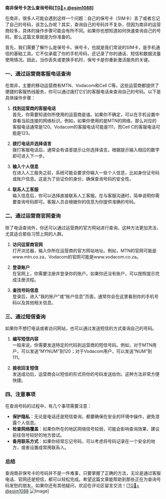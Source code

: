 **南非保号卡怎么查询号码[[TG💪+ @esim1088](https://t.me/s/esim1088)]**

在南非，很多人可能会遇到这样一个问题：自己的保号卡（SIM卡）丢了或者忘记了自己的号码，该怎么办呢？其实，查询自己的号码并不复杂，但因为南非的运营商较多，具体的操作步骤可能会有所不同。如果你也想知道如何快速查询自己的号码，那么这篇文章就是为你准备的。

首先，我们需要了解什么是保号卡。保号卡，也就是我们常说的SIM卡，是手机通信的基础工具。它不仅承载了你的手机号码，还记录了你的通话、短信和数据流量使用情况。因此，当你丢失或更换手机时，保号卡是你重新激活服务的关键。

### 一、通过运营商客服电话查询

在南非，主要的移动运营商有MTN、Vodacom和Cell C等。这些运营商都提供了便捷的客服热线服务，你可以通过拨打它们的客服电话来查询自己的号码。以下是具体操作步骤：

1. **找到运营商的客服电话**  
   首先，你需要知道你所使用的运营商是谁。如果你不确定，可以在手机设置中查看当前连接的网络标识。例如，如果你使用的是MTN的网络，那么对应的客服电话通常是120。Vodacom的客服电话可能是111，而Cell C的客服电话可能是123。

2. **拨打电话并选择语言**  
   拨打客服电话后，通常会有语音提示让你选择语言。根据提示输入相应的数字即可进入下一步。

3. **输入个人信息**  
   在进入人工服务之前，系统可能会要求你输入一些个人信息，比如身份证号码或账户信息。这是为了验证你的身份，确保查询号码的安全性。

4. **联系人工客服**  
   输入信息后，你可以选择直接联系人工客服。在与客服沟通时，简单说明你需要查询号码即可。客服人员会根据你的信息为你提供准确的号码。

### 二、通过运营商官网查询

除了电话查询外，你还可以通过运营商的官方网站进行查询。这种方法更加灵活，尤其适合那些习惯上网的人群。

1. **访问运营商官网**  
   打开浏览器，输入你所在运营商的官方网站地址。例如，MTN的官网可能是www.mtn.co.za，Vodacom的官网可能是www.vodacom.co.za。

2. **登录账户**  
   在官网上，你需要注册并登录你的账户。如果你还没有账户，可以按照提示完成注册流程。

3. **查找号码信息**  
   登录后，进入“我的账户”或“账户信息”页面，通常你会在这里看到你的手机号码以及其他相关信息。

### 三、通过短信查询

如果你不想打电话或者访问网站，也可以通过发送短信的方式查询自己的号码。

1. **编写短信内容**  
   一般来说，你需要发送特定的代码到运营商的短信号码。例如，对于MTN用户，可以发送“MYNUM”到120；对于Vodacom用户，可以发送“NUM”到111。

2. **接收回复短信**  
   发送成功后，运营商会以短信的形式将你的号码发送给你。这种方法非常方便快捷。

### 四、注意事项

在查询号码的过程中，有几个事项需要注意：

- **保护隐私**：无论是电话还是短信查询，都要确保在安全的环境中操作，避免泄露个人信息。
- **检查网络覆盖**：如果你所在的地区网络信号较弱，可能会影响查询效果，建议前往信号较好的地方尝试。
- **备用联系方式**：如果你经常忘记号码，可以考虑将号码记录在一个安全的地方，或者设置成常用联系人。

### 总结

查询南非保号卡的号码并不是一件难事，只要掌握了正确的方法，无论是通过客服电话、官网还是短信，都可以轻松完成。希望这篇文章能帮助到那些正在为查询号码发愁的朋友。如果你还有其他疑问，欢迎在评论区留言交流！[[TG💪+ @esim1088](https://t.me/s/esim1088) ![Image](https://i.postimg.cc/4NQfJmqS/Snipaste-2025-05-13-00-14-12.png)]